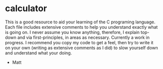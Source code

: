 # calculator

This is a good resource to aid your learning of the C programing language.
Each file includes extensive comments to help you understand exactly what is going on.
I never assume you know anything, therefore, I explain top-down and via first-principles,
in areas as necessary. Currently a work in progress. I recommend you copy my code to get a feel,
then try to write it on your own (writing as extensive comments as I did) to slow yourself down
and understand what your doing.

- Matt

